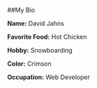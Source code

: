 ##My Bio

**Name:** David Jahns

**Favorite Food:** Hot Chicken

**Hobby:** Snowboarding

**Color:** Crimson

**Occupation:** Web Developer
